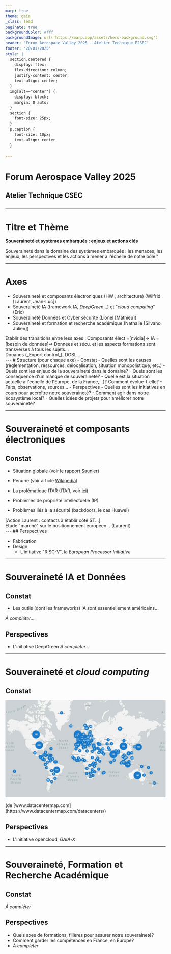 ```yaml
---
marp: true
theme: gaia
_class: lead
paginate: true
backgroundColor: #fff
backgroundImage: url('https://marp.app/assets/hero-background.svg')
header: 'Forum Aerospace Valley 2025 - Atelier Technique E2SEC'
footer: '20/01/2025'
style: |
  section.centered {
    display: flex;
    flex-direction: column;
    justify-content: center;
    text-align: center;
  }
  img[alt~="center"] {
    display: block;
    margin: 0 auto;
  }
  section {
    font-size: 25px;
  }
  p.caption {
    font-size: 10px;
    text-align: center
  }

---
```

<!-- _class: centered -->
<style scoped>
section {
    font-size: 35px;
}
</style>
# Forum Aerospace Valley 2025
## Atelier Technique CSEC
##

---
<style scoped>
section {
    font-size: 35px;
}
</style>
# Titre et Thème

**Souveraineté et systèmes embarqués : enjeux et actions clés**


Souveraineté dans le domaine des systèmes embarqués : les menaces, les enjeux, les perspectives et les actions à mener à l'échelle de notre pôle."

---
# Axes
- Souveraineté et composants électroniques (HW , architecture) (Wilfrid [Laurent, Jean-Luc])
- Souveraineté IA (framework IA, *DeepGreen*,..) et "_cloud computing_"  (Eric)
- Souveraineté Données et Cyber sécurité (Lionel [Mathieu])
- Souveraineté et formation et recherche académique (Nathalie [Silvano, Julien])

<div class="note"> Etablir des transitions entre less axes : Composants élect =[nvidia]=> IA =[besoin de données]=> Données et sécu.  
et les aspects formations sont transverses à tous les sujets...
</div>
<div class="note"> Douanes (_Export control_), DGSI,... </div>
---
#  Structure (pour chaque axe)
- Constat 
  - Quelles sont les causes (règlementation, ressources, délocalisation, situation monopolistique, etc.)
  - Quels sont les enjeux de la souveraineté dans le domaine?
    - Quels sont les conséquence d'un manque de souveraineté?
  - Quelle est la situation actuelle à l'échelle de l'Europe, de la France,...)? Comment évolue-t-elle?
    - Faits, observations, sources...
- Perspectives
  - Quelles sont les initiatives en cours pour accroître notre souveraineté?
  - Comment agir dans notre écosystème local? 
  - Quelles idées de projets pour améliorer notre souveraineté?

---
# Souveraineté et composants électroniques
## Constat

- Situation globale (voir le [rapport Saunier](https://www.senat.fr/rap/r07-417/r07-4171.pdf))

- Pénurie (voir article [Wikipedia](https://fr.wikipedia.org/wiki/P%C3%A9nurie_de_composants_%C3%A9lectroniques_de_2020-2023))
- La prolématique ITAR (ITAR, voir [ici](https://www.portail-ie.fr/univers/droit-et-intelligence-juridique/2019/jdr-norme-itar-lexposition-des-technologies-francaises-aux-restrictions-americaines/))
- Problèmes de propriété intellectuelle (IP)
- Problèmes liés à la sécurité (backdoors, le cas Huawei)

<div class="act"> [Action Laurent : contacts à établir côté ST...] </div>

<div class="note"> Etude "marché" sur le positionnement européen... (Laurent) </div>
---
## Perspectives

- Fabrication
- Design 
  - L'initiative "RISC-V", la *European Processor Initiative* 

---
# Souveraineté IA et Données
## Constat

- Les outils (dont les frameworks) IA sont essentiellement américains...
  
*À compléter...*
## Perspectives

- L'initiative DeepGreen
*À compléter...*
   
---
# Souveraineté et *cloud computing*
## Constat

  ![width:300px center](./imgs/datacenters.jpg) 
<p class="caption"> (de [www.datacentermap.com](https://www.datacentermap.com/datacenters/) </p>

## Perspectives

- L'initiative opencloud, *GAIA-X*

---
# Souveraineté, Formation et Recherche Académique
## Constat
*À compléter*
## Perspectives

- Quels axes de formations, filières pour assurer notre souveraineté?
- Comment garder les compétences en France, en Europe?
- *À compléter*


